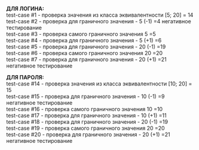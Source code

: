 __ДЛЯ ЛОГИНА:__  
test-case #1 - проверка значения из класса эквивалентности [5; 20] = 14  
test-case #2 - проверка для граничного значения -   5 (-1)   =4                   негативное тестирование  
test-case #3 - проверка самого граничного значения  5        =5  
test-case #4 - проверка для граничного значения -   5 (+1)   =6  
test-case #5 - проверка для граничного значения -  20 (-1)   =19  
test-case #6 - проверка самого граничного значения 20        =20  
test-case #7 - проверка для граничного значения -  20 (+1)   =21                  негативное тестирование





__ДЛЯ ПАРОЛЯ:__  
test-case #14 - проверка значения из класса эквивалентности [10; 20] = 15  
test-case #15 - проверка для граничного значения -   10 (-1)    =9                негативное тестирование  
test-case #16 - проверка самого граничного значения  10         =10  
test-case #17 - проверка для граничного значения -   10 (+1)    =11  
test-case #18 - проверка для граничного значения -   20 (-1)    =19   
test-case #19 - проверка самого граничного значения  20         =20  
test-case #20 - проверка для граничного значения -  20 (+1)     =21               негативное тестирование

